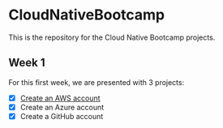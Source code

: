 # CloudNativeBootcamp
This is the repository for the Cloud Native Bootcamp projects.

## Week 1

For this first week, we are presented with 3 projects:

- [x] [Create an AWS account](Week1/AWS_project.md)
- [x] Create an Azure account
- [x] Create a GitHub account
